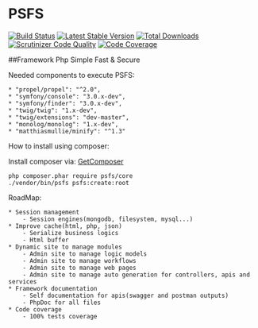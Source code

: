 # PSFS
[![Build Status](https://travis-ci.org/psfs/core.svg?branch=master)](https://travis-ci.org/psfs/core)
[![Latest Stable Version](https://poser.pugx.org/psfs/core/v/stable)](https://packagist.org/packages/psfs/core) 
[![Total Downloads](https://poser.pugx.org/psfs/core/downloads)](https://packagist.org/packages/psfs/core) 
[![Scrutinizer Code Quality](https://scrutinizer-ci.com/g/psfs/core/badges/quality-score.png?b=master)](https://scrutinizer-ci.com/g/psfs/core/?branch=master)
[![Code Coverage](https://scrutinizer-ci.com/g/psfs/core/badges/coverage.png?b=master)](https://scrutinizer-ci.com/g/psfs/core/?branch=master)

##Framework Php Simple Fast & Secure

Needed components to execute PSFS:

    * "propel/propel": "^2.0",
    * "symfony/console": "3.0.x-dev",
    * "symfony/finder": "3.0.x-dev",
    * "twig/twig": "1.x-dev",
    * "twig/extensions": "dev-master",
    * "monolog/monolog": "1.x-dev",
    * "matthiasmullie/minify": "^1.3"

How to install using composer:

Install composer via: [GetComposer](https://getcomposer.org/download/)
   
```
php composer.phar require psfs/core
./vendor/bin/psfs psfs:create:root
```

RoadMap:

    * Session management
        - Session engines(mongodb, filesystem, mysql...)
    * Improve cache(html, php, json)
        - Serialize business logics
        - Html buffer
    * Dynamic site to manage modules
        - Admin site to manage logic models
        - Admin site to manage workflows
        - Admin site to manage web pages
        - Admin site to manage auto generation for controllers, apis and services
    * Framework documentation
        - Self documentation for apis(swagger and postman outputs)
        - PhpDoc for all files
    * Code coverage
        - 100% tests coverage

